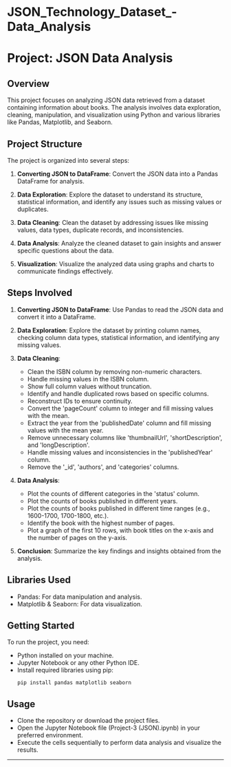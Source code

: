 # JSON_Technology_Dataset_-Data_Analysis

# Project: JSON Data Analysis

## Overview
This project focuses on analyzing JSON data retrieved from a dataset containing information about books. The analysis involves data exploration, cleaning, manipulation, and visualization using Python and various libraries like Pandas, Matplotlib, and Seaborn.

## Project Structure
The project is organized into several steps:

1. **Converting JSON to DataFrame**: Convert the JSON data into a Pandas DataFrame for analysis.
   
2. **Data Exploration**: Explore the dataset to understand its structure, statistical information, and identify any issues such as missing values or duplicates.
   
3. **Data Cleaning**: Clean the dataset by addressing issues like missing values, data types, duplicate records, and inconsistencies.
   
4. **Data Analysis**: Analyze the cleaned dataset to gain insights and answer specific questions about the data.
   
5. **Visualization**: Visualize the analyzed data using graphs and charts to communicate findings effectively.

## Steps Involved

1. **Converting JSON to DataFrame**: Use Pandas to read the JSON data and convert it into a DataFrame.

2. **Data Exploration**: Explore the dataset by printing column names, checking column data types, statistical information, and identifying any missing values.

3. **Data Cleaning**:
    - Clean the ISBN column by removing non-numeric characters.
    - Handle missing values in the ISBN column.
    - Show full column values without truncation.
    - Identify and handle duplicated rows based on specific columns.
    - Reconstruct IDs to ensure continuity.
    - Convert the 'pageCount' column to integer and fill missing values with the mean.
    - Extract the year from the 'publishedDate' column and fill missing values with the mean year.
    - Remove unnecessary columns like 'thumbnailUrl', 'shortDescription', and 'longDescription'.
    - Handle missing values and inconsistencies in the 'publishedYear' column.
    - Remove the '_id', 'authors', and 'categories' columns.

4. **Data Analysis**:
    - Plot the counts of different categories in the 'status' column.
    - Plot the counts of books published in different years.
    - Plot the counts of books published in different time ranges (e.g., 1600-1700, 1700-1800, etc.).
    - Identify the book with the highest number of pages.
    - Plot a graph of the first 10 rows, with book titles on the x-axis and the number of pages on the y-axis.

5. **Conclusion**: Summarize the key findings and insights obtained from the analysis.

## Libraries Used
- Pandas: For data manipulation and analysis.
- Matplotlib & Seaborn: For data visualization.

## Getting Started
To run the project, you need:
- Python installed on your machine.
- Jupyter Notebook or any other Python IDE.
- Install required libraries using pip:
  ```
  pip install pandas matplotlib seaborn
  ```

## Usage
- Clone the repository or download the project files.
- Open the Jupyter Notebook file (Project-3 (JSON).ipynb) in your preferred environment.
- Execute the cells sequentially to perform data analysis and visualize the results.

---
